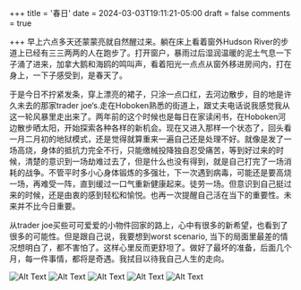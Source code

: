 +++
title = '春日'
date = 2024-03-03T19:11:21-05:00
draft = false
comments = true

+++
早上六点多天还蒙蒙亮就自然醒过来。躺在床上看着窗外Hudson River的步道上已经有三三两两的人在跑步了。打开窗户，暴雨过后湿润温暖的泥土气息一下子涌了进来，加拿大鹅和海鸥的鸣叫声，看着阳光一点点从窗外移进房间内，打在身上，一下子感受到，是春天了。

于是今日不拧紧发条，穿上漂亮的裙子，只涂一点口红，去河边散步，目的地是许久未去的那家trader joe‘s.走在Hoboken熟悉的街道上，跟丈夫电话说我感觉我从这一轮风暴里走出来了。两年前的这个时候也是每日在家读闲书，在Hoboken河边散步晒太阳，开始探索各种各样的新机会。现在又进入那样一个状态了，回头看一月二月初的地狱模式，还是觉得就算重来一遍自己还是处理不好。就像是发了一场高烧，身体的抵抗力完全不行，只能缴械投降独自忍受痛苦，等到好过来的时候，清楚的意识到一场劫难过去了，但是什么也没有得到，就是自己打完了一场消耗的战争。不管平时多小心身体锻炼的多强壮，下一次遇到病毒，可能还是要高烧一场，再难受一阵，直到缓过一口气重新健康起来。徒劳一场。但意识到自己挺过来的时候，还是由衷的感到轻松和愉悦。也再一次提醒自己活在当下的重要性。未来并不比今日重要。

从trader joe买些可可爱爱的小物件回家的路上，心中有很多的新希望，也看到了很多的可能性。但是跟自己说，我要想到worst scenario, 当下的局面里最差的情况想明白了，都不害怕了。这样心里反而更舒坦了。做好了最坏的准备，后面几个月，每一件事情，都将是奇遇。我拭目以待我自己人生的走向。

![Alt Text](/site/5.jpg)
![Alt Text](/site/4.jpg)
![Alt Text](/site/6.jpg)
![Alt Text](/site/2.jpg)
![Alt Text](/site/3.jpg)
